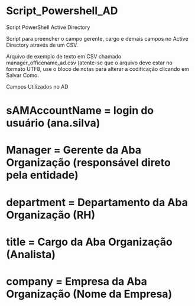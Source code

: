 # Script_Powershell_AD
Script PowerShell Active Directory

Script para preencher o campo gerente, cargo e demais campos no Active Directory através de um CSV.

Arquivo de exemplo de texto em CSV chamado manager_officename_ad.csv (atente-se que o arquivo deve estar no formato UTF8, use o bloco de notas para alterar a codificação clicando em Salvar Como.

Campos Utilizados no AD

# sAMAccountName = login do usuário (ana.silva)
# Manager = Gerente da Aba Organização (responsável direto pela entidade)
# department = Departamento da Aba Organização (RH)
# title = Cargo da Aba Organização (Analista)
# company = Empresa da Aba Organização (Nome da Empresa)


